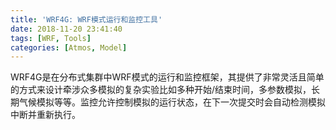 ```yaml
---
title: 'WRF4G: WRF模式运行和监控工具'
date: 2018-11-20 23:41:40
tags: [WRF, Tools]
categories: [Atmos, Model]
---
```




WRF4G是在分布式集群中WRF模式的运行和监控框架，其提供了非常灵活且简单的方式来设计牵涉众多模拟的复杂实验比如多种开始/结束时间，多参数模拟，长期气候模拟等等。监控允许控制模拟的运行状态，在下一次提交时会自动检测模拟中断并重新执行。



